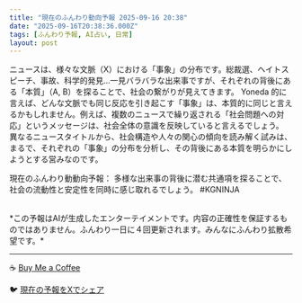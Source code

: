```yaml
---
title: "現在のふんわり動向予報 2025-09-16 20:38"
date: "2025-09-16T20:38:36.000Z"
tags: [ふんわり予報, AI占い, 日常]
layout: post
---
```


ニュースは、様々な文脈（X）における「事象」の分布です。総裁選、ヘイトスピーチ、事故、科学的発見…一見バラバラな出来事ですが、それぞれの背後にある「本質」（A, B）を探ることで、社会の繋がりが見えてきます。  Yoneda 的に言えば、どんな文脈でも同じ反応を引き起こす「事象」は、本質的に同じと言えるかもしれません。例えば、複数のニュースで繰り返される「社会問題への対応」というメッセージは、社会全体の意識を反映していると言えるでしょう。  異なるニュースタイトルから、社会構造や人々の関心の傾向を読み解く試みは、まるで、それぞれの「事象」の分布を分析し、その背後にある本質を明らかにしようとする営みなのです。

現在のふんわり動動向予報：
多様な出来事の背後に潜む共通項を探ることで、社会の流動性と安定性を同時に感じ取れるでしょう。 #KGNINJA

<br>
*この予報はAIが生成したエンターテイメントです。内容の正確性を保証するものではありません。ふんわり一日に４回更新されます。みんなにふんわり拡散希望です。*

---
☕️ [Buy Me a Coffee](https://www.buymeacoffee.com/kgninja)

🐦 [現在の予報をXでシェア](https://twitter.com/intent/tweet?text=%E7%8F%BE%E5%9C%A8%E3%81%AE%E3%81%B5%E3%82%93%E3%82%8F%E3%82%8A%E4%BA%88%E5%A0%B1%3A%20%E3%80%8C%E3%83%8B%E3%83%A5%E3%83%BC%E3%82%B9%E3%81%AF%E3%80%81%E6%A7%98%E3%80%85%E3%81%AA%E6%96%87%E8%84%88%EF%BC%88X%EF%BC%89%E3%81%AB%E3%81%8A%E3%81%91%E3%82%8B%E3%80%8C%E4%BA%8B%E8%B1%A1%E3%80%8D%E3%81%AE%E5%88%86%E5%B8%83%E3%81%A7%E3%81%99%E3%80%82%E3%80%8D%23KGNINJA%20%E7%B6%9A%E3%81%8D%E3%81%AF%E3%83%96%E3%83%AD%E3%82%B0%E3%81%A7%EF%BC%81%F0%9F%91%87&url=https%3A%2F%2Fkg-ninja.github.io%2FFunwariyoso%2F)
